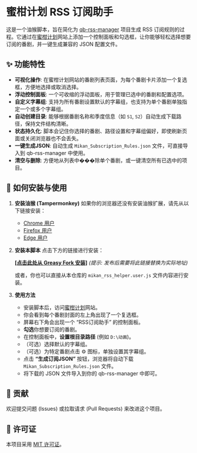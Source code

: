 
# 蜜柑计划 RSS 订阅助手

这是一个油猴脚本，旨在简化为 [qb-rss-manager](https://github.com/Nriver/qb-rss-manager) 项目生成 RSS 订阅规则的过程。它通过在[蜜柑计划](https://mikanime.tv/)网站上添加一个控制面板和勾选框，让你能够轻松选择想要订阅的番剧，并一键生成兼容的 JSON 配置文件。

## ✨ 功能特性

- **可视化操作**: 在蜜柑计划网站的番剧列表页面，为每个番剧卡片添加一个复选框，方便地选择或取消选择。
- **浮动控制面板**: 一个可收缩的浮动面板，用于管理已选中的番剧和配置选项。
- **自定义字幕组**: 支持为所有番剧设置默认的字幕组，也支持为单个番剧单独指定一个或多个字幕组。
- **自动创建目录**: 能够根据番剧名称和季度信息（如 `S1`, `S2`）自动生成下载路径，保持文件结构清晰。
- **状态持久化**: 脚本会记住你选择的番剧、路径设置和字幕组偏好，即使刷新页面或关闭浏览器也不会丢失。
- **一键生成JSON**: 自动生成 `Mikan_Subscription_Rules.json` 文件，可直接导入到 qb-rss-manager 中使用。
- **清空与删除**: 方便地从列表中���除单个番剧，或一键清空所有已选中的项目。

## 🚀 如何安装与使用

1.  **安装油猴 (Tampermonkey)**
    如果你的浏览器还没有安装油猴扩展，请先从以下链接安装：
    - [Chrome 用户](https://chrome.google.com/webstore/detail/tampermonkey/dhdgffkkebhmkfjojejmpbldmpobfkfo)
    - [Firefox 用户](https://addons.mozilla.org/en-US/firefox/addon/tampermonkey/)
    - [Edge 用户](https://microsoftedge.microsoft.com/addons/detail/tampermonkey/iikmkjmpaadaobahmlepeloendndfphd)

2.  **安装本脚本**
    点击下方的链接进行安装：
    
    [**[点击此处从 Greasy Fork 安装]**](https://greasyfork.org/zh-CN/scripts/YOUR-SCRIPT-ID-HERE)  _(提示: 发布后需要将此链接替换为实际地址)_
    
    或者，你也可以直接从本仓库的 `mikan_rss_helper.user.js` 文件内容进行安装。

3.  **使用方法**
    - 安装脚本后，访问[蜜柑计划](https://mikanime.tv/)网站。
    - 你会看到每个番剧封面的左上角出现了一个复选框。
    - 屏幕右下角会出现一个 “RSS订阅助手” 的控制面板。
    - **勾选**你想要订阅的番剧。
    - 在控制面板中，**设置根目录路径** (例如 `D:\动画`)。
    - （可选）选择默认的字幕组。
    - （可选）为特定番剧点击 ⚙️ 图标，单独设置其字幕组。
    - 点击 **“生成订阅JSON”** 按钮，浏览器将自动下载 `Mikan_Subscription_Rules.json` 文件。
    - 将下载的 JSON 文件导入到你的 qb-rss-manager 中即可。

## 🤝 贡献

欢迎提交问题 (Issues) 或拉取请求 (Pull Requests) 来改进这个项目。

## 📄 许可证

本项目采用 [MIT 许可证](LICENSE)。
